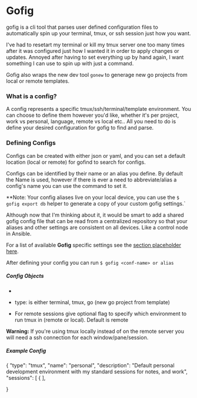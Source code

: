 # Gofig
gofig is a cli tool that parses user defined configuration files to automatically spin up your terminal, tmux, or ssh session just how you want. 

I've had to resetart my terminal or kill my tmux server one too many times after it was configured just how I wanted it
in order to apply changes or updates. Annoyed after having to set everything up by hand again, I want something
I can use to spin up with just a command.


Gofig also wraps the new dev tool `gonew` to generage new go projects from local or remote templates.

### What is a config?
A config represents a specific tmux/ssh/terminal/template environment. You can choose to define them
however you'd like, whether it's per project, work vs personal, language, remote vs local etc.. All you need to do
is define your desired configuration for gofig to find and parse.

### Defining Configs
Configs can be created with either json or yaml, and you can set a default location (local or remote) for gofind
to search for configs. 

Configs can be identified by their name or an alias you define. By default the Name is used, however if there is ever
a need to abbreviate/alias a config's name you can use the command to set it. 

**Note: Your config aliases live on your local device, you can use the `$ gofig export db` helper to 
generate a copy of your custom gofig settings.`

Although now that I'm thinking about it, it would be smart to add a shared gofig config file that can
be read from a centralized repository so that your aliases and other settings are consistent on all devices.
Like a control node in Ansible.

For a list of available **Gofig** specific settings see the [section placeholder here]().

After defining your config you can run `$ gofig <conf-name> or alias`

##### Config Objects
- 


- type: is either terminal, tmux, go (new go project from template)

- For remote sessions give optional flag to specify
which environment to run tmux in (remote or local). Default is remote

**Warning:** If you're using tmux locally instead of on the remote server
you will need a ssh connection for each window/pane/session. 

##### Example Config

{
    "type": "tmux",
    "name": "personal",
    "description": "Default personal development environment with my standard sessions for notes, 
    and work",
    "sessions": [
        {
    ],

}

